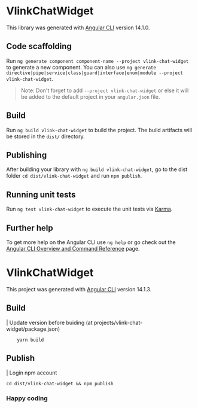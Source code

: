 # VlinkChatWidget

This library was generated with [Angular CLI](https://github.com/angular/angular-cli) version 14.1.0.

## Code scaffolding

Run `ng generate component component-name --project vlink-chat-widget` to generate a new component. You can also use `ng generate directive|pipe|service|class|guard|interface|enum|module --project vlink-chat-widget`.
> Note: Don't forget to add `--project vlink-chat-widget` or else it will be added to the default project in your `angular.json` file. 

## Build

Run `ng build vlink-chat-widget` to build the project. The build artifacts will be stored in the `dist/` directory.

## Publishing

After building your library with `ng build vlink-chat-widget`, go to the dist folder `cd dist/vlink-chat-widget` and run `npm publish`.

## Running unit tests

Run `ng test vlink-chat-widget` to execute the unit tests via [Karma](https://karma-runner.github.io).

## Further help

To get more help on the Angular CLI use `ng help` or go check out the [Angular CLI Overview and Command Reference](https://angular.io/cli) page.


# VlinkChatWidget

This project was generated with [Angular CLI](https://www.npmjs.com/package/vlink-chat-widget) version 14.1.3.

## Build
| Update version before buiding (at projects/vlink-chat-widget/package.json)
```
    yarn build
```
## Publish
 |  Login npm account
```
cd dist/vlink-chat-widget && npm publish
```
### Happy coding
